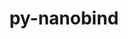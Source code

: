 ---
title: "py-nanobind"
layout: cache
categories: [package, develop]
meta: {"compilers": ["gcc@13.2.0"], "num_specs": 13, "num_specs_by_stack": {"ml-linux-x86_64-rocm": 13, "root": 13}, "oss": ["ubuntu24.04"], "platforms": ["linux"], "stacks": ["ml-linux-x86_64-rocm", "root"], "targets": ["x86_64_v3"], "versions": ["2.5.0"]}
spec_details: [{"compiler": "gcc@13.2.0", "hash": "5qdwos7xxw3wppgwz7hznmx3kkhxx5i6", "os": "ubuntu24.04", "platform": "linux", "size": "-", "stacks": ["ml-linux-x86_64-rocm", "root"], "target": "x86_64_v3", "variants": ["build_system=python_pip"], "versions": ["2.5.0"]}, {"compiler": "gcc@13.2.0", "hash": "ayrmzxdkfpadxhf4xooivnjjlwchxcz6", "os": "ubuntu24.04", "platform": "linux", "size": "-", "stacks": ["ml-linux-x86_64-rocm", "root"], "target": "x86_64_v3", "variants": ["build_system=python_pip"], "versions": ["2.5.0"]}, {"compiler": "gcc@13.2.0", "hash": "d43dra7wpeovys2e3rjorur3uaafehhp", "os": "ubuntu24.04", "platform": "linux", "size": "-", "stacks": ["ml-linux-x86_64-rocm", "root"], "target": "x86_64_v3", "variants": ["build_system=python_pip"], "versions": ["2.5.0"]}, {"compiler": "gcc@13.2.0", "hash": "d52hphkpcdqyych6c3elmuymsq6ck5cu", "os": "ubuntu24.04", "platform": "linux", "size": "-", "stacks": ["ml-linux-x86_64-rocm", "root"], "target": "x86_64_v3", "variants": ["build_system=python_pip"], "versions": ["2.5.0"]}, {"compiler": "gcc@13.2.0", "hash": "hzjnlzc27bqwi5miysm4hcv5yb737iyn", "os": "ubuntu24.04", "platform": "linux", "size": "-", "stacks": ["ml-linux-x86_64-rocm", "root"], "target": "x86_64_v3", "variants": ["build_system=python_pip"], "versions": ["2.5.0"]}, {"compiler": "gcc@13.2.0", "hash": "isbxggdl6ucd4tzbmuxcqljwgpyawhiz", "os": "ubuntu24.04", "platform": "linux", "size": "-", "stacks": ["ml-linux-x86_64-rocm", "root"], "target": "x86_64_v3", "variants": ["build_system=python_pip"], "versions": ["2.5.0"]}, {"compiler": "gcc@13.2.0", "hash": "j67tiyskgw4zsnzzc5sbecgn65taek3k", "os": "ubuntu24.04", "platform": "linux", "size": "-", "stacks": ["ml-linux-x86_64-rocm", "root"], "target": "x86_64_v3", "variants": ["build_system=python_pip"], "versions": ["2.5.0"]}, {"compiler": "gcc@13.2.0", "hash": "ksho7v73hdhx6da5uvui76b4beqf242l", "os": "ubuntu24.04", "platform": "linux", "size": "-", "stacks": ["ml-linux-x86_64-rocm", "root"], "target": "x86_64_v3", "variants": ["build_system=python_pip"], "versions": ["2.5.0"]}, {"compiler": "gcc@13.2.0", "hash": "nmemuqpdkagnfm72nzxz3jl3s2apbuih", "os": "ubuntu24.04", "platform": "linux", "size": "-", "stacks": ["ml-linux-x86_64-rocm", "root"], "target": "x86_64_v3", "variants": ["build_system=python_pip"], "versions": ["2.5.0"]}, {"compiler": "gcc@13.2.0", "hash": "pylxhcqggddwkdy5swmnxkwnccddaxdo", "os": "ubuntu24.04", "platform": "linux", "size": "-", "stacks": ["ml-linux-x86_64-rocm", "root"], "target": "x86_64_v3", "variants": ["build_system=python_pip"], "versions": ["2.5.0"]}, {"compiler": "gcc@13.2.0", "hash": "tmiep42iobe7nrzl4qhca25u6owedbv6", "os": "ubuntu24.04", "platform": "linux", "size": "-", "stacks": ["ml-linux-x86_64-rocm", "root"], "target": "x86_64_v3", "variants": ["build_system=python_pip"], "versions": ["2.5.0"]}, {"compiler": "gcc@13.2.0", "hash": "vh3wabof4g6srfih5mtavhmwghruj3vb", "os": "ubuntu24.04", "platform": "linux", "size": "-", "stacks": ["ml-linux-x86_64-rocm", "root"], "target": "x86_64_v3", "variants": ["build_system=python_pip"], "versions": ["2.5.0"]}, {"compiler": "gcc@13.2.0", "hash": "xh2zlpsbav3oenaaczyuy37sphfncgr4", "os": "ubuntu24.04", "platform": "linux", "size": "-", "stacks": ["ml-linux-x86_64-rocm", "root"], "target": "x86_64_v3", "variants": ["build_system=python_pip"], "versions": ["2.5.0"]}]
---